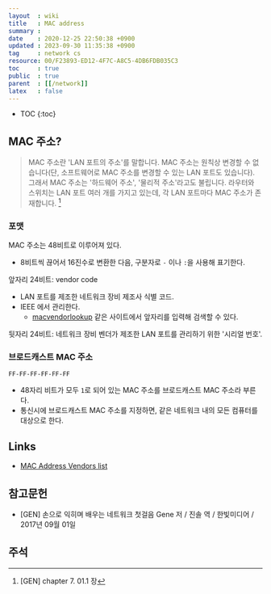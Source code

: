 ```yaml
---
layout  : wiki
title   : MAC address
summary : 
date    : 2020-12-25 22:50:38 +0900
updated : 2023-09-30 11:35:38 +0900
tag     : network cs
resource: 00/F23893-ED12-4F7C-A8C5-4DB6FDB035C3
toc     : true
public  : true
parent  : [[/network]]
latex   : false
---
```

* TOC
{:toc}

## MAC 주소?

> MAC 주소란 'LAN 포트의 주소'를 말합니다. MAC 주소는 원칙상 변경할 수 없습니다(단, 소프트웨어로 MAC 주소를 변경할 수 있는 LAN 포트도 있습니다).
그래서 MAC 주소는 '하드웨어 주소', '물리적 주소'라고도 불립니다.
라우터와 스위치는 LAN 포트 여러 개를 가지고 있는데, 각 LAN 포트마다 MAC 주소가 존재합니다.
[^gen-7-01-1]

### 포맷

MAC 주소는 48비트로 이루어져 있다.
- 8비트씩 끊어서 16진수로 변환한 다음, 구분자로 `-` 이나 `:`을 사용해 표기한다.

앞자리 24비트: vendor code
- LAN 포트를 제조한 네트워크 장비 제조사 식별 코드.
- IEEE 에서 관리한다.
    - [macvendorlookup]( https://www.macvendorlookup.com/ ) 같은 사이트에서 앞자리를 입력해 검색할 수 있다.

뒷자리 24비트: 네트워크 장비 벤더가 제조한 LAN 포트를 관리하기 위한 '시리얼 번호'.

### 브로드캐스트 MAC 주소

```
FF-FF-FF-FF-FF-FF
```

- 48자리 비트가 모두 `1`로 되어 있는 MAC 주소를 브로드캐스트 MAC 주소라 부른다.
- 통신시에 브로드캐스트 MAC 주소를 지정하면, 같은 네트워크 내의 모든 컴퓨터를 대상으로 한다.


## Links

- [MAC Address Vendors list]( https://udger.com/resources/mac-address-vendor )

## 참고문헌

- [GEN] 손으로 익히며 배우는 네트워크 첫걸음 Gene 저 / 진솔 역 / 한빛미디어 / 2017년 09월 01일


## 주석
[^gen-7-01-1]: [GEN] chapter 7. 01.1 장

